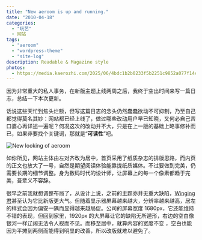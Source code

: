 ```yaml
---
title: "New aeroom is up and running."
date: "2010-04-18"
categories: 
  - "玩艺"
  - 网站
tags: 
  - "aeroom"
  - "wordpress-theme"
  - "site-log"
description: Readable & Magazine style
photos:
  - https://media.kaerozhi.com/2025/06/4bdc1b2b0233f5b2251c9852a077f14e.webp
---
```

因为非常重大的私人事务，在新版主题上线两周之后，我终于空出时间来写一篇日志，总结一下本次更新。

话说这些天忙到焦头烂额，但写这篇日志的念头仍然蠢蠢欲动不可抑制，乃至自己都觉得莫名其妙：网站都已经上线了，做过哪些改动用户早已知晓，又何必自己苦口婆心再详述一遍呢？何况这次的改动并不大，只是在上一版的基础上略事修补而已，如果非要找个关键词，那就是“**可读性**”吧。

![New looking of aeroom](https://media.kaerozhi.com/2025/06/dce6d597b83ae513b91fe51c7361407a.webp)

如你所见，网站主体由左对齐改为居中，首页采用了纸质杂志的排版思路，而内页的正文也放大了一号，自然是期望阅读体验能靠拢纸质媒体。不过要做到完美，仍需要长期的细节调整。身为数码时代的设计师，让屏幕上的每一个像素都趋于完美，吾辈义不容辞。

很早之前我就想调整布局了，从设计上说，之前的主题亦并无重大缺陷，[Winging 君](http://xwingx.com/blog)甚至认为它比新版更大气。但随着显示器屏幕越来越大，分辨率越来越高，居左的样式会因为偏安一隅而显得越来越局促。公司的屏幕宽度 1680px，它还能维持不错的表现，但回到家里，1920px 的大屏幕让它的缺陷无所遁形，右边的空白像银河一样辽阔无法令人视而不见。而移至居中，就算内容的宽度不变 ，空白也能因为平摊到两侧而能得到明显的改善，所以改版就难以避免了。